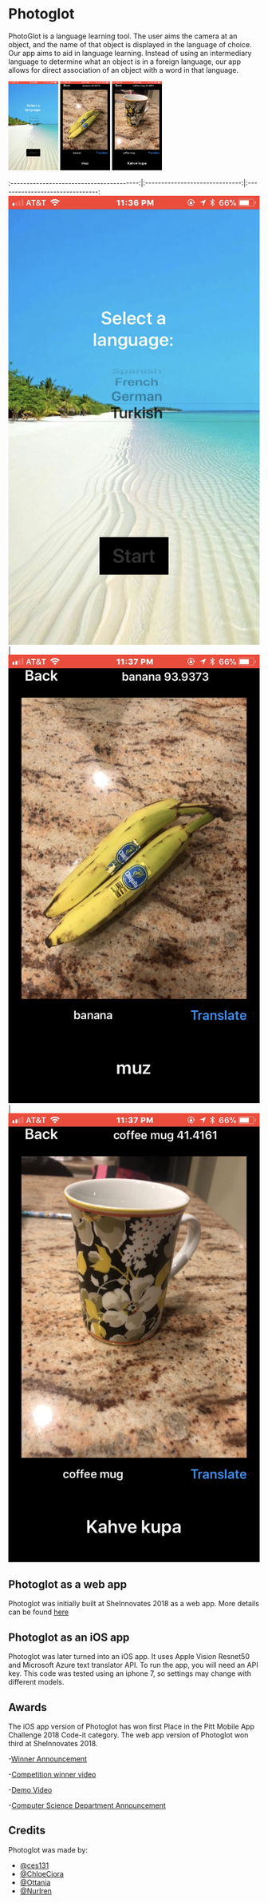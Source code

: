 # Photoglot

PhotoGlot is a language learning tool. The user aims the camera at an object, and the name of that object is displayed in the language of choice. Our app aims to aid in language learning. Instead of using an intermediary language to determine what an object is in a foreign language, our app allows for direct association of an object with a word in that language.

<p float="left">
  <img src="/IMG_4278-1.PNG" width="100" />
  <img src="/IMG_4282.PNG" width="100" /> 
  <img src="/IMG_4283.PNG" width="100" />
</p>

:----------------------------------------:|:------------------------------:|:-------------------------------:
![Image of Language pick](IMG_4278-1.PNG) | ![Image of exOne](IMG_4282.PNG)| ![Image of exTwo](IMG_4283.PNG)


## Photoglot as a web app

Photoglot was initially built at SheInnovates 2018 as a web app. More details can be found [here](https://github.com/ChloeCiora/sheInnovates18) 

## Photoglot as an iOS app

Photoglot was later turned into an iOS app. It uses Apple Vision Resnet50 and Microsoft Azure text translator API. To run the app, you will need an API key. This code was tested using an iphone 7, so settings may change with different models.


## Awards

The iOS app version of Photoglot has won first Place in the Pitt Mobile App Challenge 2018 Code-it category. The web app version of Photoglot won third at SheInnovates 2018.


-[Winner Announcement](http://technology.pitt.edu/software/2018-pitt-mobile-app-challenge-winners)

-[Competition winner video](https://youtu.be/Erp6U6nCg4s) 

-[Demo Video](https://pitt.app.box.com/s/ykl5pwvp35kwkv0t23avlxugx2ib1ync)

-[Computer Science Department Announcement](https://cs.pitt.edu/news/cs-women-win-pitt-mobile-app-challenge/)


## Credits

Photoglot was made by: 
- [@ces131](https://github.com/ces131)
- [@ChloeCiora](https://github.com/ChloeCiora)
- [@Ottania](https://github.com/ottania)
- [@NurIren](https://github.com/NurIren)



